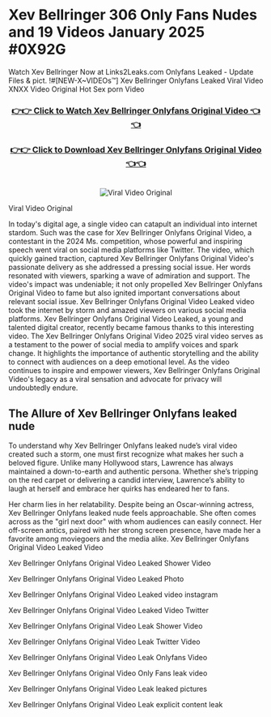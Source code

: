 # Xev Bellringer 306  Only Fans Nudes and 19 Videos January 2025 #0X92G

Watch Xev Bellringer Now at Links2Leaks.com Onlyfans Leaked - Update Files & pict. !#[NEW-X~VIDEOs™] Xev Bellringer Onlyfans Leaked Viral Video XNXX Video Original Hot Sex porn Video
<br>
<div align="center">
<h3><a href="https://links2leaks.com/xevbellringer" rel="nofollow">👉👉 Click to Watch Xev Bellringer Onlyfans Original Video 👈👈</a></h3>
<h3><a href="https://links2leaks.com/xevbellringer" rel="nofollow">👉👉 Click to Download Xev Bellringer Onlyfans Original Video 👈👈</a></h3>
<br>
<a href="https://links2leaks.com/xevbellringer" rel="nofollow"><img src="https://i.ibb.co/Gkj2r4b/banner.png" alt="Viral Video Original" style="max-width: 100%; display: inline-block;" data-target="animated-image.originalImage"></a>
</div>

Viral Video Original

In today's digital age, a single video can catapult an individual into internet stardom. Such was the case for Xev Bellringer Onlyfans Original Video, a contestant in the 2024 Ms. competition, whose powerful and inspiring speech went viral on social media platforms like Twitter.
The video, which quickly gained traction, captured Xev Bellringer Onlyfans Original Video's passionate delivery as she addressed a pressing social issue. Her words resonated with viewers, sparking a wave of admiration and support. The video's impact was undeniable; it not only propelled Xev Bellringer Onlyfans Original Video to fame but also ignited important conversations about relevant social issue.
Xev Bellringer Onlyfans Original Video Leaked video took the internet by storm and amazed viewers on various social media platforms. Xev Bellringer Onlyfans Original Video Leaked, a young and talented digital creator, recently became famous thanks to this interesting video.
The Xev Bellringer Onlyfans Original Video 2025 viral video serves as a testament to the power of social media to amplify voices and spark change. It highlights the importance of authentic storytelling and the ability to connect with audiences on a deep emotional level. As the video continues to inspire and empower viewers, Xev Bellringer Onlyfans Original Video's legacy as a viral sensation and advocate for privacy will undoubtedly endure.

<h2>The Allure of Xev Bellringer Onlyfans leaked nude</h2>


To understand why Xev Bellringer Onlyfans leaked nude’s viral video created such a storm, one must first recognize what makes her such a beloved figure. Unlike many Hollywood stars, Lawrence has always maintained a down-to-earth and authentic persona. Whether she’s tripping on the red carpet or delivering a candid interview, Lawrence’s ability to laugh at herself and embrace her quirks has endeared her to fans.

Her charm lies in her relatability. Despite being an Oscar-winning actress, Xev Bellringer Onlyfans leaked nude feels approachable. She often comes across as the "girl next door" with whom audiences can easily connect. Her off-screen antics, paired with her strong screen presence, have made her a favorite among moviegoers and the media alike.
Xev Bellringer Onlyfans Original Video Leaked Video

Xev Bellringer Onlyfans Original Video Leaked Shower Video

Xev Bellringer Onlyfans Original Video Leaked Photo

Xev Bellringer Onlyfans Original Video Leaked video instagram

Xev Bellringer Onlyfans Original Video Leaked Video Twitter

Xev Bellringer Onlyfans Original Video Leak Shower Video

Xev Bellringer Onlyfans Original Video Leak Twitter Video

Xev Bellringer Onlyfans Original Video Leak Onlyfans Video

Xev Bellringer Onlyfans Original Video Only Fans leak video

Xev Bellringer Onlyfans Original Video Leak leaked pictures

Xev Bellringer Onlyfans Original Video Leak explicit content leak